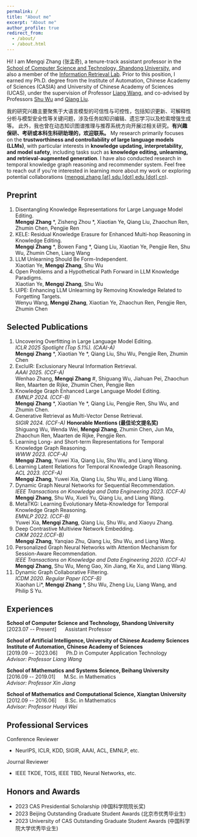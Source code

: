 ```yaml
---
permalink: /
title: "About me"
excerpt: "About me"
author_profile: true
redirect_from: 
  - /about/
  - /about.html
---
```


Hi! I am Mengqi Zhang (张孟奇), a tenure-track assistant professor in the [School of Computer Science and Technology, Shandong University](https://www.cs.sdu.edu.cn/),
and also a member of the [Information Retrieval Lab](https://ir.sdu.edu.cn/index_en.htm). Prior to this position, I earned my 
Ph.D. degree from the Institute of Automation, Chinese Academy of Sciences (CASIA) and University of Chinese Academy of Sciences (UCAS), under the supervision of Professor 
[Liang Wang](https://scholar.google.com.hk/citations?user=8kzzUboAAAAJ&hl=zh-CN), and co-advised by 
Professors [Shu Wu](https://scholar.google.com.hk/citations?user=qVge6YYAAAAJ&hl=zh-CN) and 
[Qiang Liu](https://scholar.google.com.hk/citations?user=D-lKLcMAAAAJ&hl=zh-CN). 

我的研究兴趣主要聚焦于大语言模型的可信性与可控性，包括知识更新、可解释性分析与模型安全性等关键问题，涉及任务如知识编辑、遗忘学习以及检索增强生成等。
此外，我也曾在动态知识图谱推理与推荐系统方向开展过相关研究。**有兴趣保研、考研或本科生科研助理的，欢迎联系。** My research primarily focuses on the **trustworthiness and controllability of large language models (LLMs)**, 
with particular interests in **knowledge updating, interpretability, and model safety**, including tasks such as **knowledge editing, unlearning, and retrieval-augmented generation**. 
I have also conducted research in temporal knowledge graph reasoning and recommender system. Feel free to reach out if you're interested in learning more about my work 
or exploring potential collaborations ([mengqi.zhang [at] sdu [dot] edu [dot] cn](mailto:mengqi.zhang@sdu.edu.cn)). 


Preprint
------
1. Disentangling Knowledge Representations for Large Language Model Editing. <br>
   **Mengqi Zhang** *, Zisheng Zhou *, Xiaotian Ye, Qiang Liu, Zhaochun Ren, Zhumin Chen, Pengjie Ren
2. KELE: Residual Knowledge Erasure for Enhanced Multi-hop Reasoning in Knowledge Editing.<br>
   **Mengqi Zhang** *, Bowen Fang *, Qiang Liu, Xiaotian Ye, Pengjie Ren, Shu Wu, Zhumin Chen, Liang Wang
3. LLM Unlearning Should Be Form-Independent. <br>
   Xiaotian Ye, **Mengqi Zhang**, Shu Wu
4. Open Problems and a Hypothetical Path Forward in LLM Knowledge Paradigms. <br>
   Xiaotian Ye, **Mengqi Zhang**, Shu Wu
5. UIPE: Enhancing LLM Unlearning by Removing Knowledge Related to Forgetting Targets. <br>
   Wenyu Wang, **Mengqi Zhang**, Xiaotian Ye, Zhaochun Ren, Pengjie Ren, Zhumin Chen


Selected Publications 
------
1. Uncovering Overfitting in Large Language Model Editing.<br>
   *ICLR 2025 Spotlight (Top 5.1%). (CAAI-A)* <br>
   **Mengqi Zhang** *, Xiaotian Ye *, Qiang Liu, Shu Wu, Pengjie Ren, Zhumin Chen
2. ExcluIR: Exclusionary Neural Information Retrieval.<br>
   *AAAI 2025. (CCF-A)* <br>
   Wenhao Zhang, **Mengqi Zhang** #, Shiguang Wu, Jiahuan Pei, Zhaochun Ren, Maarten de Rijke, Zhumin Chen, Pengjie Ren
3. Knowledge Graph Enhanced Large Language Model Editing.<br>
   *EMNLP 2024. (CCF-B)* <br>
   **Mengqi Zhang** *, Xiaotian Ye *, Qiang Liu, Pengjie Ren, Shu Wu, and Zhumin Chen.
4. Generative Retrieval as Multi-Vector Dense Retrieval.<br>
   *SIGIR 2024. (CCF-A)* **Honorable Mentions (最佳论文提名奖)** <br> 
   Shiguang Wu, Wenda Wei, **Mengqi Zhang**, Zhumin Chen, Jun Ma, Zhaochun Ren, Maarten de Rijke, Pengjie Ren.
5. Learning Long- and Short-term Representations for Temporal Knowledge Graph Reasoning.<br>
   *WWW 2023. (CCF-A)* <br> 
   **Mengqi Zhang**, Yuwei Xia, Qiang Liu, Shu Wu, and Liang Wang.
6. Learning Latent Relations for Temporal Knowledge Graph Reasoning.<br>
   *ACL 2023. (CCF-A)* <br>
   **Mengqi Zhang**, Yuwei Xia, Qiang Liu, Shu Wu, and Liang Wang. 
7. Dynamic Graph Neural Networks for Sequential Recommendation.<br>
   *IEEE Transactions on Knowledge and Data Engineering 2023. (CCF-A)*<br>
   **Mengqi Zhang**, Shu Wu, Xueli Yu, Qiang Liu, and Liang Wang.
8. MetaTKG: Learning Evolutionary Meta-Knowledge for Temporal Knowledge Graph Reasoning.<br>
   *EMNLP 2022. (CCF-B)* <br>
   Yuwei Xia, **Mengqi Zhang**, Qiang Liu, Shu Wu, and Xiaoyu Zhang.
9. Deep Contrastive Multiview Network Embedding.<br> 
   *CIKM 2022.(CCF-B)*<br>
   **Mengqi Zhang**, Yanqiao Zhu, Qiang Liu, Shu Wu, and Liang Wang.
10. Personalized Graph Neural Networks with Attention Mechanism for Session-Aware Recommendation.<br>
    *IEEE Transactions on Knowledge and Data Engineering 2020. (CCF-A)*<br>
    **Mengqi Zhang**, Shu Wu, Meng Gao, Xin Jiang, Ke Xu, and Liang Wang.
11. Dynamic Graph Collaborative Filtering.<br>
    *ICDM 2020. Regular Paper (CCF-B)*<br>
    Xiaohan Li*, **Mengqi Zhang** *, Shu Wu, Zheng Liu, Liang Wang, and Philip S Yu.


Experiences
------

**School of Computer Science and Technology, Shandong University**<br>
[2023.07 -- Present] &nbsp;&nbsp;&nbsp;&nbsp; Assistant Professor 


**School of Artificial Intelligence, University of Chinese Academy Sciences**  
**Institute of Automation, Chinese Academy of Sciences**  
[2019.09 -- 2023.06] &nbsp;&nbsp;&nbsp;&nbsp;  Ph.D in Computer Application Technology  
*Advisor: Professor Liang Wang*  

**School of Mathematics and Systems Science, Beihang University**  
[2016.09 -- 2019.01] &nbsp;&nbsp;&nbsp;&nbsp; M.Sc. in Mathematics<br>
*Advisor: Professor Xin Jiang*  

**School of Mathematics and Computational Science, Xiangtan University**  
[2012.09 -- 2016.06] &nbsp;&nbsp;&nbsp;&nbsp; B.Sc. in Mathematics<br>
*Advisor: Professor Huayi Wei*  


Professional Services
------

Conference Reviewer
* NeurIPS, ICLR, KDD, SIGIR, AAAI, ACL, EMNLP, etc.

Journal Reviewer
* IEEE TKDE, TOIS, IEEE TBD, Neural Networks, etc.

Honors and Awards
------
* 2023 CAS Presidential Scholarship (中国科学院院长奖)
* 2023 Beijing Outstanding Graduate Student Awards (北京市优秀毕业生)
* 2023 University of CAS Outstanding Graduate Student Awards (中国科学院大学优秀毕业生)




